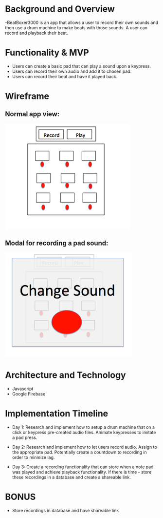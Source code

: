 # Background and Overview

-BeatBoxer3000 is an app that allows a user to record their own sounds and then use a drum machine to make beats with those sounds. A user can record and playback their beat. 

# Functionality & MVP

- Users can create a basic pad that can play a sound upon a keypress.
- Users can record their own audio and add it to chosen pad. 
- Users can record their beat and have it played back. 


# Wireframe
## Normal app view:
![Wireframe](./wireframe/beatboxerwireframe.png)

## Modal for recording a pad sound:
![Wireframe Modal](./wireframe/beatboxermodal.png)

# Architecture and Technology 

- Javascript
- Google Firebase

# Implementation Timeline

- Day 1: Research and implement how to setup a drum machine that on a click or keypress pre-created audio files. Animate keypresses to imitate a pad press. 

- Day 2: Research and implement how to let users record audio. Assign to the appropriate pad. Potentially create a countdown to recording in order to minmize lag. 

- Day 3: Create a recording functionality that can store when a note pad was played and achieve playback functionality. If there is time - store these recordings in a database and create a shareable link. 

# BONUS

- Store recordings in database and have shareable link